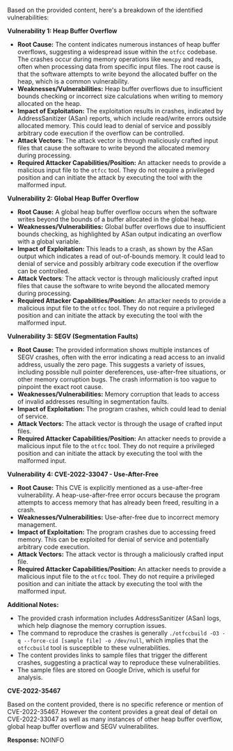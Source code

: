 Based on the provided content, here's a breakdown of the identified vulnerabilities:

**Vulnerability 1: Heap Buffer Overflow**

*   **Root Cause:** The content indicates numerous instances of heap buffer overflows, suggesting a widespread issue within the `otfcc` codebase. The crashes occur during memory operations like `memcpy` and reads, often when processing data from specific input files. The root cause is that the software attempts to write beyond the allocated buffer on the heap, which is a common vulnerability.
*   **Weaknesses/Vulnerabilities:** Heap buffer overflows due to insufficient bounds checking or incorrect size calculations when writing to memory allocated on the heap.
*   **Impact of Exploitation:** The exploitation results in crashes, indicated by AddressSanitizer (ASan) reports, which include read/write errors outside allocated memory. This could lead to denial of service and possibly arbitrary code execution if the overflow can be controlled.
*  **Attack Vectors**: The attack vector is through maliciously crafted input files that cause the software to write beyond the allocated memory during processing.
*   **Required Attacker Capabilities/Position:** An attacker needs to provide a malicious input file to the `otfcc` tool. They do not require a privileged position and can initiate the attack by executing the tool with the malformed input.

**Vulnerability 2: Global Heap Buffer Overflow**
*   **Root Cause:**  A global heap buffer overflow occurs when the software writes beyond the bounds of a buffer allocated in the global heap.
*  **Weaknesses/Vulnerabilities:** Global buffer overflows due to insufficient bounds checking, as highlighted by ASan output indicating an overflow with a global variable.
*   **Impact of Exploitation:** This leads to a crash, as shown by the ASan output which indicates a read of out-of-bounds memory. It could lead to denial of service and possibly arbitrary code execution if the overflow can be controlled.
*   **Attack Vectors**: The attack vector is through maliciously crafted input files that cause the software to write beyond the allocated memory during processing.
*   **Required Attacker Capabilities/Position:** An attacker needs to provide a malicious input file to the `otfcc` tool. They do not require a privileged position and can initiate the attack by executing the tool with the malformed input.

**Vulnerability 3: SEGV (Segmentation Faults)**

*   **Root Cause:** The provided information shows multiple instances of SEGV crashes, often with the error indicating a read access to an invalid address, usually the zero page. This suggests a variety of issues, including possible null pointer dereferences, use-after-free situations, or other memory corruption bugs. The crash information is too vague to pinpoint the exact root cause.
*   **Weaknesses/Vulnerabilities:** Memory corruption that leads to access of invalid addresses resulting in segmentation faults.
*   **Impact of Exploitation:** The program crashes, which could lead to denial of service.
*   **Attack Vectors:** The attack vector is through the usage of crafted input files.
*   **Required Attacker Capabilities/Position:** An attacker needs to provide a malicious input file to the `otfcc` tool. They do not require a privileged position and can initiate the attack by executing the tool with the malformed input.

**Vulnerability 4: CVE-2022-33047 - Use-After-Free**

*   **Root Cause:** This CVE is explicitly mentioned as a use-after-free vulnerability. A heap-use-after-free error occurs because the program attempts to access memory that has already been freed, resulting in a crash.
*   **Weaknesses/Vulnerabilities:** Use-after-free due to incorrect memory management.
*   **Impact of Exploitation:** The program crashes due to accessing freed memory. This can be exploited for denial of service and potentially arbitrary code execution.
*   **Attack Vectors:** The attack vector is through a maliciously crafted input file.
*   **Required Attacker Capabilities/Position:** An attacker needs to provide a malicious input file to the `otfcc` tool. They do not require a privileged position and can initiate the attack by executing the tool with the malformed input.

**Additional Notes:**

*   The provided crash information includes AddressSanitizer (ASan) logs, which help diagnose the memory corruption issues.
*   The command to reproduce the crashes is generally `./otfccbuild -O3 -q --force-cid [sample file] -o /dev/null`, which implies that the `otfccbuild` tool is susceptible to these vulnerabilities.
*   The content provides links to sample files that trigger the different crashes, suggesting a practical way to reproduce these vulnerabilities.
*   The sample files are stored on Google Drive, which is useful for analysis.

**CVE-2022-35467**

Based on the content provided, there is no specific reference or mention of CVE-2022-35467. However the content provides a great deal of detail on CVE-2022-33047 as well as many instances of other heap buffer overflow, global heap buffer overflow and SEGV vulnerabilites.

**Response:**
NOINFO
